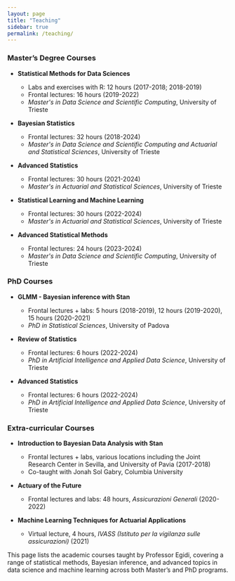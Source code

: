 ```yaml
---
layout: page
title: "Teaching"
sidebar: true
permalink: /teaching/
---
```


### Master’s Degree Courses

- **Statistical Methods for Data Sciences**
  - Labs and exercises with R: 12 hours (2017-2018; 2018-2019)
  - Frontal lectures: 16 hours (2019-2022)
  - *Master's in Data Science and Scientific Computing*, University of Trieste

- **Bayesian Statistics**
  - Frontal lectures: 32 hours (2018-2024)
  - *Master's in Data Science and Scientific Computing and Actuarial and Statistical Sciences*, University of Trieste

- **Advanced Statistics**
  - Frontal lectures: 30 hours (2021-2024)
  - *Master's in Actuarial and Statistical Sciences*, University of Trieste

- **Statistical Learning and Machine Learning**
  - Frontal lectures: 30 hours (2022-2024)
  - *Master's in Actuarial and Statistical Sciences*, University of Trieste

- **Advanced Statistical Methods**
  - Frontal lectures: 24 hours (2023-2024)
  - *Master's in Data Science and Scientific Computing*, University of Trieste

### PhD Courses

- **GLMM - Bayesian inference with Stan**
  - Frontal lectures + labs: 5 hours (2018-2019), 12 hours (2019-2020), 15 hours (2020-2021)
  - *PhD in Statistical Sciences*, University of Padova

- **Review of Statistics**
  - Frontal lectures: 6 hours (2022-2024)
  - *PhD in Artificial Intelligence and Applied Data Science*, University of Trieste

- **Advanced Statistics**
  - Frontal lectures: 6 hours (2022-2024)
  - *PhD in Artificial Intelligence and Applied Data Science*, University of Trieste

### Extra-curricular Courses

- **Introduction to Bayesian Data Analysis with Stan**
  - Frontal lectures + labs, various locations including the Joint Research Center in Sevilla, and University of Pavia (2017-2018)
  - Co-taught with Jonah Sol Gabry, Columbia University

- **Actuary of the Future**
  - Frontal lectures and labs: 48 hours, *Assicurazioni Generali* (2020-2022)

- **Machine Learning Techniques for Actuarial Applications**
  - Virtual lecture, 4 hours, *IVASS (Istituto per la vigilanza sulle assicurazioni)* (2021)

This page lists the academic courses taught by Professor Egidi, covering a range of statistical methods, Bayesian inference, and advanced topics in data science and machine learning across both Master’s and PhD programs.
